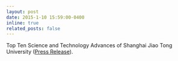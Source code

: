 ```yaml
---
layout: post
date: 2015-1-10 15:59:00-0400
inline: true
related_posts: false
---
```


Top Ten Science and Technology Advances of Shanghai Jiao Tong University ([Press Release](https://news.sjtu.edu.cn/ztzl-sdkjjz/20240313/194641.html)).
